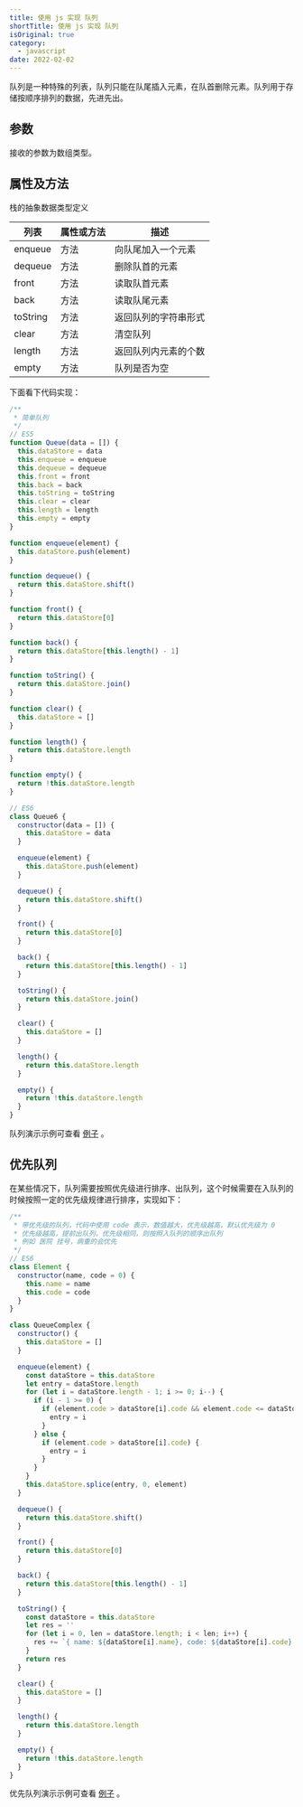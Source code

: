 ```yaml
---
title: 使用 js 实现 队列
shortTitle: 使用 js 实现 队列
isOriginal: true
category:
  - javascript
date: 2022-02-02
---
```


队列是一种特殊的列表，队列只能在队尾插入元素，在队首删除元素。队列用于存储按顺序排列的数据，先进先出。

## 参数

接收的参数为数组类型。

## 属性及方法

栈的抽象数据类型定义

| 列表 | 属性或方法 | 描述 |
|----|----|----|
| enqueue | 方法 | 向队尾加入一个元素 |
| dequeue | 方法 | 删除队首的元素 |
| front | 方法 | 读取队首元素 |
| back | 方法 | 读取队尾元素 |
| toString | 方法 | 返回队列的字符串形式 |
| clear | 方法 | 清空队列 |
| length | 方法 | 返回队列内元素的个数 |
| empty | 方法 | 队列是否为空 |

下面看下代码实现：

```js
/**
 * 简单队列
 */
// ES5
function Queue(data = []) {
  this.dataStore = data
  this.enqueue = enqueue
  this.dequeue = dequeue
  this.front = front
  this.back = back
  this.toString = toString
  this.clear = clear
  this.length = length
  this.empty = empty
}

function enqueue(element) {
  this.dataStore.push(element)
}

function dequeue() {
  return this.dataStore.shift()
}

function front() {
  return this.dataStore[0]
}

function back() {
  return this.dataStore[this.length() - 1]
}

function toString() {
  return this.dataStore.join()
}

function clear() {
  this.dataStore = []
}

function length() {
  return this.dataStore.length
}

function empty() {
  return !this.dataStore.length
}

// ES6
class Queue6 {
  constructor(data = []) {
    this.dataStore = data
  }

  enqueue(element) {
    this.dataStore.push(element)
  }

  dequeue() {
    return this.dataStore.shift()
  }

  front() {
    return this.dataStore[0]
  }

  back() {
    return this.dataStore[this.length() - 1]
  }

  toString() {
    return this.dataStore.join()
  }

  clear() {
    this.dataStore = []
  }

  length() {
    return this.dataStore.length
  }

  empty() {
    return !this.dataStore.length
  }
}
```

队列演示示例可查看 [例子](https://github.com/fxss5201/utils/blob/main/test/queue.html) 。

## 优先队列

在某些情况下，队列需要按照优先级进行排序、出队列，这个时候需要在入队列的时候按照一定的优先级规律进行排序，实现如下：

```js
/**
 * 带优先级的队列，代码中使用 code 表示，数值越大，优先级越高，默认优先级为 0
 * 优先级越高，提前出队列，优先级相同，则按照入队列的顺序出队列
 * 例如 医院 挂号，病重的会优先
 */
// ES6
class Element {
  constructor(name, code = 0) {
    this.name = name
    this.code = code
  }
}

class QueueComplex {
  constructor() {
    this.dataStore = []
  }

  enqueue(element) {
    const dataStore = this.dataStore
    let entry = dataStore.length
    for (let i = dataStore.length - 1; i >= 0; i--) {
      if (i - 1 >= 0) {
        if (element.code > dataStore[i].code && element.code <= dataStore[i - 1].code) {
          entry = i
        }
      } else {
        if (element.code > dataStore[i].code) {
          entry = i
        }
      }
    }
    this.dataStore.splice(entry, 0, element)
  }

  dequeue() {
    return this.dataStore.shift()
  }

  front() {
    return this.dataStore[0]
  }

  back() {
    return this.dataStore[this.length() - 1]
  }

  toString() {
    const dataStore = this.dataStore
    let res = ''
    for (let i = 0, len = dataStore.length; i < len; i++) {
      res += `{ name: ${dataStore[i].name}, code: ${dataStore[i].code} }`
    }
    return res
  }

  clear() {
    this.dataStore = []
  }

  length() {
    return this.dataStore.length
  }

  empty() {
    return !this.dataStore.length
  }
}
```

优先队列演示示例可查看 [例子](https://github.com/fxss5201/utils/blob/main/test/queue.html) 。
